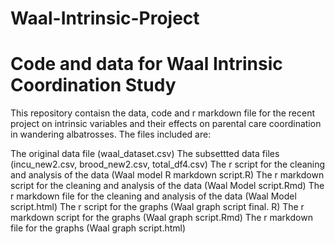 # Waal-Intrinsic-Project
# Code and data for Waal Intrinsic Coordination Study 
This repository contaisn the data, code and r markdown file for the recent project on intrinsic variables and their effects on parental care 
coordination in wandering albatrosses.
The files included are:

The original data file (waal_dataset.csv)
The subsettted data files (incu_new2.csv, brood_new2.csv, total_df4.csv)
The r script for the cleaning and analysis of the data (Waal model R markdown script.R)
The r markdown script for the cleaning and analysis of the data (Waal Model script.Rmd)
The r markdown file for the cleaning and analysis of the data (Waal Model script.html)
The r script for the graphs (Waal graph script final. R)
The r markdown script for the graphs (Waal graph script.Rmd)
The r markdown file for the graphs (Waal graph script.html)
